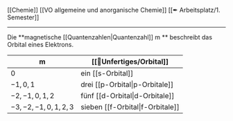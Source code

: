 [[Chemie]] [[VO allgemeine und anorganische Chemie]] [[✒ Arbeitsplatz/1. Semester]]

---

Die **magnetische [[Quantenzahlen|Quantenzahl]] m
** beschreibt das Orbital eines Elektrons.

| m                | [[📂Unfertiges/Orbital]]                    |
| ---------------- | ------------------------------ |
| $0$                | ein [[s-Orbital]]              |
| $-1,0,1$           | drei [[p-Orbital\|p-Orbitale]] |
| $-2,-1,0,1,2$      | fünf [[d-Orbital\|d-Orbitale]] |
| $-3,-2,-1,0,1,2,3$ | sieben [[f-Orbital\|f-Orbitale]]